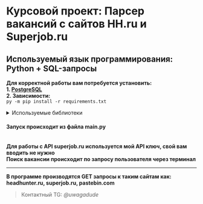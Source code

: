 # Курсовой проект: Парсер вакансий с сайтов HH.ru и Superjob.ru
## Используемый язык программирования: Python + SQL-запросы
**Для корректной работы вам потребуется установить:**
<br>**1. <a href="https://www.postgresql.org/download/">PostgreSQL</a>**
<br>**2. Зависимости:**
<br>``` py -m pip install -r requirements.txt ```
<details><summary>Используемые библиотеки</summary>
<br>certifi==2022.12.7
<br>charset-normalizer==3.1.0
<br>idna==3.4
<br>PyQt6==6.4.2
<br>PyQt6-Qt6==6.4.2
<br>PyQt6-sip==13.4.1
<br>python-decouple==3.8
<br>python-dotenv==1.0.0
<br>requests==2.28.2
<br>urllib3==1.26.15 </details>

#### Запуск происходит из файла main.py
<br>**Для работы с API superjob.ru используется мой API ключ, свой вам вводить не нужно**</br>
**Поиск вакансии происходит по запросу пользователя через терминал**
** **
**В программе производятся GET запросы к таким сайтам как: headhunter.ru, superjob.ru, pastebin.com**
>Контактный TG: *@uwagadude*
